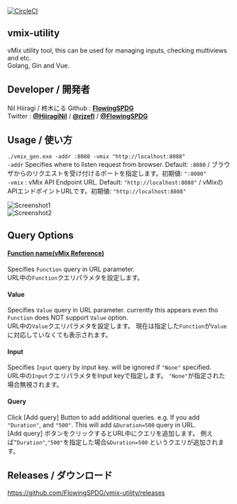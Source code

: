 [![CircleCI](https://circleci.com/gh/FlowingSPDG/vmix-utility.svg?style=shield)](https://circleci.com/gh/FlowingSPDG/vmix-utility)  
## vmix-utility
vMix utility tool, this can be used for managing inputs, checking multiviews and etc.  
Golang, Gin and Vue.  

## Developer / 開発者
Nil Hiiragi / 柊木にる
Github : [**FlowingSPDG**](http://github.com/FlowingSPDG)  
Twitter : [**@HiiragiNil**](http://twitter.com/HiiragiNil) / [**@rjzefl**](http://twitter.com/rjzefl) / [**@FlowingSPDG**](http://twitter.com/FlowingSPDG)

## Usage / 使い方
``./vmix_gen.exe -addr :8080 -vmix "http://localhost:8088" ``  
``-addr`` Specifies where to listen request from browser. Default: `:8080` / ブラウザからのリクエストを受け付けるポートを指定します。初期値: `":8080"`  
``-vmix`` : vMix API Endpoint URL. Default: `"http://localhost:8088"` / vMixのAPIエンドポイントURLです。初期値: `"http://localhost:8088"`

![Screenshot1](https://user-images.githubusercontent.com/30292185/111716922-5e197580-889a-11eb-91d1-059b63ff5e1f.png "Screenshot")  
![Screenshot2](https://user-images.githubusercontent.com/30292185/111715113-7d160880-8896-11eb-9a16-6af241f606b0.png "Screenshot")  

## Query Options
#### [Function name(vMix Reference)](https://www.vmix.com/help24/index.htm?WebScripting.html)
Specifies `Function` query in URL parameter.  
URL中の`Function`クエリパラメタを設定します。  
#### Value
Specifies `Value` query in URL parameter. currently this appears even tho `Function` does NOT support `Value` option.  
URL中の`Value`クエリパラメタを設定します。 現在は指定した`Function`が`Value`に対応していなくても表示されます。  
#### Input
Specifies `Input` query by input key. will be ignored if `"None"` specified.  
URL中の`Input`クエリパラメタをInput keyで指定します。 `"None"`が指定された場合無視されます。  
#### Query
Click [Add query] Button to add additional queries. e.g. If you add ``"Duration"``, and ``"500"``. This will add ``&Duration=500`` query in URL.  
[Add query] ボタンをクリックするとURL中にクエリを追加します。 例えば``”Duration"``,``"500"``を指定した場合``&Duration=500`` というクエリが追加されます。
  
  
## Releases  / ダウンロード
https://github.com/FlowingSPDG/vmix-utility/releases
